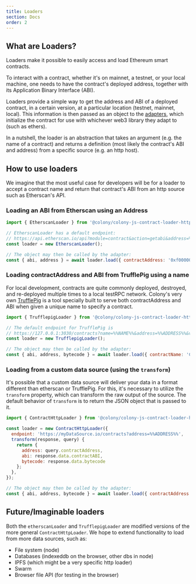 ```yaml
---
title: Loaders
section: Docs
order: 2
---
```


## What are Loaders?
Loaders make it possible to easily access and load Ethereum smart contracts.

To interact with a contract, whether it's on mainnet, a testnet, or your local machine, one needs to have the contract's deployed address, together with its Application Binary Interface (ABI).

Loaders provide a simple way to get the address and ABI of a deployed contract, in a certain version, at a particular location (testnet, mainnet, local). This information is then passed as an object to the [adapters](/colonyjs/docs-adapters/), which initialize the contract for use with whichever web3 library they adapt to (such as ethers).

In a nutshell, the loader is an abstraction that takes an argument (e.g. the name of a contract) and returns a definition (most likely the contract's ABI and address) from a specific source (e.g. an http host).

## How to use loaders
We imagine that the most useful case for developers will be for a loader to accept a contract name and return that contract's ABI from an http source such as Etherscan's API.

### Loading an ABI from Etherscan using an Address
```javascript
import { EtherscanLoader } from '@colony/colony-js-contract-loader-http';

// EtherscanLoader has a default endpoint:
// https://api.etherscan.io/api?module=contract&action=getabi&address=%%ADDRESS%%
const loader = new EtherscanLoader();

// The object may then be called by the adapter:
const { abi, address } = await loader.load({ contractAddress: '0xf000000000000000000000000000000000000000' });
 ```

### Loading contractAddress and ABI from TrufflePig using a name
For local development, contracts are quite commonly deployed, destroyed, and re-deployed multiple times to a local testRPC network. Colony's very own [TrufflePig](https://github.com/JoinColony/trufflepig) is a tool specially built to serve both contractAddress and ABI when given a unique name to specify a contract.

```javascript
import { TrufflepigLoader } from '@colony/colony-js-contract-loader-http';

// The default endpoint for TrufflePig is
// https://127.0.0.1:3030/contracts?name=%%NAME%%&address=%%ADDRESS%%&version=%%VERSION%%
const loader = new TrufflepigLoader();

// The object may then be called by the adapter:
const { abi, address, bytecode } = await loader.load({ contractName: 'ColonyNetwork' });
```

### Loading from a custom data source (using the `transform`)
It's possible that a custom data source will deliver your data in a format different than etherscan or TrufflePig. For this, it's necessary to utilize the `transform` property, which can transform the raw output of the source. The default behavior of `transform` is to return the JSON object that is passed to it.

```javascript
import { ContractHttpLoader } from '@colony/colony-js-contract-loader-http';

const loader = new ContractHttpLoader({
  endpoint: 'https://myDataSource.io/contracts?address=%%ADDRESS%%',
  transform(response, query) {
    return {
      address: query.contractAddress,
      abi: response.data.contractABI,
      bytecode: response.data.bytecode
    };
  },
});

// The object may then be called by the adapter:
const { abi, address, bytecode } = await loader.load({ contractAddress: '0xdeadbeef' });
```

## Future/Imaginable loaders
Both the `etherscanLoader` and `TrufflepigLoader` are modified versions of the more general `ContractHttpLoader`. We hope to extend functionality to load from more data sources, such as:


- File system (node)
- Databases (indexeddb on the browser, other dbs in node)
- IPFS (which might be a very specific http loader)
- Swarm
- Browser file API (for testing in the browser)
